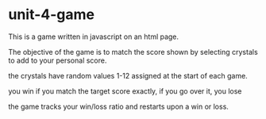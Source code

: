 # unit-4-game

This is a game written in javascript on an html page.

The objective of the game is to match the score shown by selecting crystals to add to your personal score. 

the crystals have random values 1-12 assigned at the start of each game.

you win if you match the target score exactly, if you go over it, you lose

the game tracks your win/loss ratio and restarts upon a win or loss.